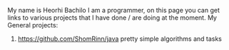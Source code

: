 My name is Heorhi Bachilo
I am a programmer, on this page you can get links to various projects that
I have done / are doing at the moment.
My General projects:
1. https://github.com/ShomRinn/java pretty simple algorithms and tasks
